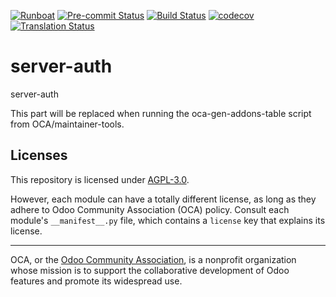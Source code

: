 
[![Runboat](https://img.shields.io/badge/runboat-Try%20me-875A7B.png)](https://runboat.odoo-community.org/builds?repo=OCA/server-auth&target_branch=18.0)
[![Pre-commit Status](https://github.com/OCA/server-auth/actions/workflows/pre-commit.yml/badge.svg?branch=18.0)](https://github.com/OCA/server-auth/actions/workflows/pre-commit.yml?query=branch%3A18.0)
[![Build Status](https://github.com/OCA/server-auth/actions/workflows/test.yml/badge.svg?branch=18.0)](https://github.com/OCA/server-auth/actions/workflows/test.yml?query=branch%3A18.0)
[![codecov](https://codecov.io/gh/OCA/server-auth/branch/18.0/graph/badge.svg)](https://codecov.io/gh/OCA/server-auth)
[![Translation Status](https://translation.odoo-community.org/widgets/server-auth-18-0/-/svg-badge.svg)](https://translation.odoo-community.org/engage/server-auth-18-0/?utm_source=widget)

<!-- /!\ do not modify above this line -->

# server-auth

server-auth

<!-- /!\ do not modify below this line -->

<!-- prettier-ignore-start -->

[//]: # (addons)

This part will be replaced when running the oca-gen-addons-table script from OCA/maintainer-tools.

[//]: # (end addons)

<!-- prettier-ignore-end -->

## Licenses

This repository is licensed under [AGPL-3.0](LICENSE).

However, each module can have a totally different license, as long as they adhere to Odoo Community Association (OCA)
policy. Consult each module's `__manifest__.py` file, which contains a `license` key
that explains its license.

----
OCA, or the [Odoo Community Association](http://odoo-community.org/), is a nonprofit
organization whose mission is to support the collaborative development of Odoo features
and promote its widespread use.
